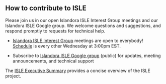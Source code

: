 <!--- PAGE_TITLE --->

## How to contribute to ISLE

Please join us in our open Islandora ISLE Interest Group meetings and our Islandora ISLE Google group. We welcome questions and suggestions, and respond promptly to requests for technical help.

* [Islandora ISLE Interest Group](https://github.com/islandora-interest-groups/Islandora-ISLE-Interest-Group) meetings are open to everybody! [Schedule](https://github.com/islandora-interest-groups/Islandora-ISLE-Interest-Group/#how-to-join) is every other Wednesday at 3:00pm EST.

* Subscribe to [Islandora ISLE Google group](https://groups.google.com/forum/#!forum/islandora-isle) (public) for updates, meeting announcements, and technical support

The [ISLE Executive Summary](https://docs.google.com/document/d/17tAFxR6_b7sxXkE1teNDQZv0UZ0LLSkX8K05-U6A6nw/edit?usp=sharing) provides a concise overview of the ISLE project.
